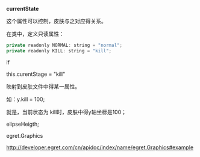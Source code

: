 **currentState**

这个属性可以控制，皮肤与之对应得关系。

在类中，定义只读属性：

```js
private readonly NORMAL: string = "normal";
private readonly KILL: string = "kill";
```
if 

this.curentStage = "kill"

映射到皮肤文件中得某一属性。

如：y.kill = 100;

就是，当前状态为 kill时，皮肤中得y轴坐标是100；

elipseHeigth;

egret.Graphics

http://developer.egret.com/cn/apidoc/index/name/egret.Graphics#example